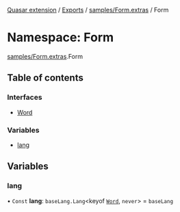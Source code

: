 [Quasar extension](../index.md) / [Exports](../modules.md) / [samples/Form.extras](samples_Form_extras.md) / Form

# Namespace: Form

[samples/Form.extras](samples_Form_extras.md).Form

## Table of contents

### Interfaces

- [Word](../interfaces/samples_Form_extras.Form.Word.md)

### Variables

- [lang](samples_Form_extras.Form.md#lang)

## Variables

### lang

• `Const` **lang**: `baseLang.Lang`<keyof [`Word`](../interfaces/samples_Form_extras.Form.Word.md), `never`\> = `baseLang`
